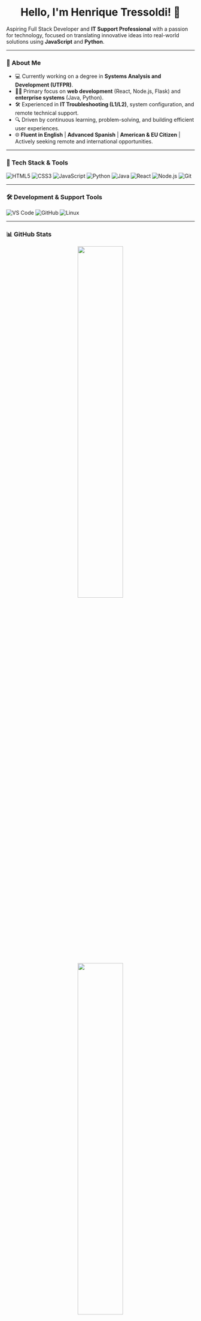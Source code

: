 <h1 align="center">Hello, I'm Henrique Tressoldi! 👋</h1>

Aspiring Full Stack Developer and **IT Support Professional** with a passion for technology, focused on translating innovative ideas into real-world solutions using **JavaScript** and **Python**.

---

### 🚀 About Me

- 💻 Currently working on a degree in **Systems Analysis and Development (UTFPR)**.
- 👨‍💻 Primary focus on **web development** (React, Node.js, Flask) and **enterprise systems** (Java, Python).
- 🛠️ Experienced in **IT Troubleshooting (L1/L2)**, system configuration, and remote technical support.
- 🔍 Driven by continuous learning, problem-solving, and building efficient user experiences.
- 🌐 **Fluent in English** | **Advanced Spanish** | **American & EU Citizen** | Actively seeking remote and international opportunities.

---

### 🧰 Tech Stack & Tools

![HTML5](https://img.shields.io/badge/-HTML5-E34F26?style=flat&logo=html5&logoColor=white)
![CSS3](https://img.shields.io/badge/-CSS3-1572B6?style=flat&logo=css3&logoColor=white)
![JavaScript](https://img.shields.io/badge/-JavaScript-F7DF1E?style=flat&logo=javascript&logoColor=black)
![Python](https://img.shields.io/badge/-Python-3776AB?style=flat&logo=python&logoColor=white)
![Java](https://img.shields.io/badge/-Java-007396?style=flat&logo=java&logoColor=white)
![React](https://img.shields.io/badge/-React-61DAFB?style=flat&logo=react&logoColor=black)
![Node.js](https://img.shields.io/badge/-Node.js-339933?style=flat&logo=nodedotjs&logoColor=white)
![Git](https://img.shields.io/badge/-Git-F05032?style=flat&logo=git&logoColor=white)

---

### 🛠️ Development & Support Tools

![VS Code](https://img.shields.io/badge/-VSCode-007ACC?style=flat&logo=visual-studio-code&logoColor=white)
![GitHub](https://img.shields.io/badge/-GitHub-181717?style=flat&logo=github&logoColor=white)
![Linux](https://img.shields.io/badge/-Linux-FCC624?style=flat&logo=linux&logoColor=black) 

---

### 📊 GitHub Stats

<p align="center">
  <img width="49%" src="https://github-readme-stats.vercel.app/api?username=Henrique-Tressoldi&show_icons=true&theme=github_dark&hide_title=true" />
  <img width="49%" src="https://github-readme-stats.vercel.app/api/top-langs/?username=Henrique-Tressoldi&layout=compact&theme=github_dark&hide_title=true" />
</p>

---

### 📫 Let's Connect!

[![Gmail](https://img.shields.io/badge/-Gmail-EA4335?style=flat&logo=gmail&logoColor=white)](mailto:tressoldih@gmail.com)
[![LinkedIn](https://img.shields.io/badge/-LinkedIn-0A66C2?style=flat&logo=linkedin&logoColor=white)](https://www.linkedin.com/in/henrique-tressoldi/)
[![Instagram](https://img.shields.io/badge/-Instagram-E4405F?style=flat&logo=instagram&logoColor=white)](https://instagram.com/seuusuario)

---

*I believe in learning by building — putting theory into practice whenever possible!*

